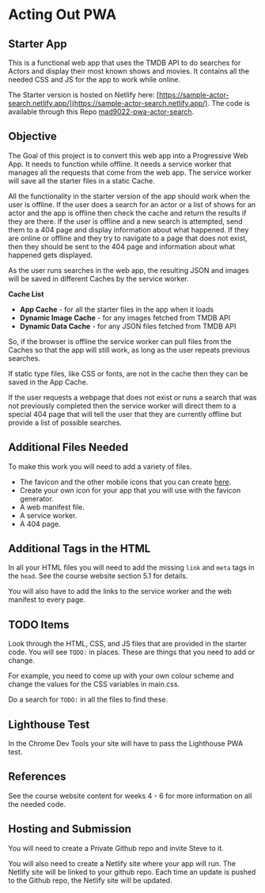 # Acting Out PWA

## Starter App

This is a functional web app that uses the TMDB API to do searches for Actors and display their most known shows and movies. It contains all the needed CSS and JS for the app to work while online.

The Starter version is hosted on Netlify here: [https://sample-actor-search.netlify.app/](https://sample-actor-search.netlify.app/). The code is available through this Repo [mad9022-pwa-actor-search](https://github.com/prof3ssorSt3v3/mad9022-pwa-actor-search).

## Objective

The Goal of this project is to convert this web app into a Progressive Web App. It needs to function while offline. It needs a service worker that manages all the requests that come from the web app. The service worker will save all the starter files in a static Cache.

All the functionality in the starter version of the app should work when the user is offline. If the user does a search for an actor or a list of shows for an actor and the app is offline then check the cache and return the results if they are there. If the user is offline and a new search is attempted, send them to a 404 page and display information about what happened. If they are online or offline and they try to navigate to a page that does not exist, then they should be sent to the 404 page and information about what happened gets displayed.

As the user runs searches in the web app, the resulting JSON and images will be saved in different Caches by the service worker.

**Cache List**

- **App Cache** - for all the starter files in the app when it loads
- **Dynamic Image Cache** - for any images fetched from TMDB API
- **Dynamic Data Cache** - for any JSON files fetched from TMDB API

So, if the browser is offline the service worker can pull files from the Caches so that the app will still work, as long as the user repeats previous searches.

If static type files, like CSS or fonts, are not in the cache then they can be saved in the App Cache.

If the user requests a webpage that does not exist or runs a search that was not previously completed then the service worker will direct them to a special 404 page that will tell the user that they are currently offline but provide a list of possible searches.

## Additional Files Needed

To make this work you will need to add a variety of files.

- The favicon and the other mobile icons that you can create [here](https://realfavicongenerator.net/).
- Create your own icon for your app that you will use with the favicon generator.
- A web manifest file.
- A service worker.
- A 404 page.

## Additional Tags in the HTML

In all your HTML files you will need to add the missing `link` and `meta` tags in the `head`. See the course website section 5.1 for details.

You will also have to add the links to the service worker and the web manifest to every page.

## TODO Items

Look through the HTML, CSS, and JS files that are provided in the starter code. You will see `TODO:` in places. These are things that you need to add or change.

For example, you need to come up with your own colour scheme and change the values for the CSS variables in main.css.

Do a search for `TODO:` in all the files to find these.

## Lighthouse Test

In the Chrome Dev Tools your site will have to pass the Lighthouse PWA test.

## References

See the course website content for weeks 4 - 6 for more information on all the needed code.

## Hosting and Submission

You will need to create a Private Github repo and invite Steve to it.

You will also need to create a Netlify site where your app will run. The Netlify site will be linked to your github repo. Each time an update is pushed to the Github repo, the Netlify site will be updated.
